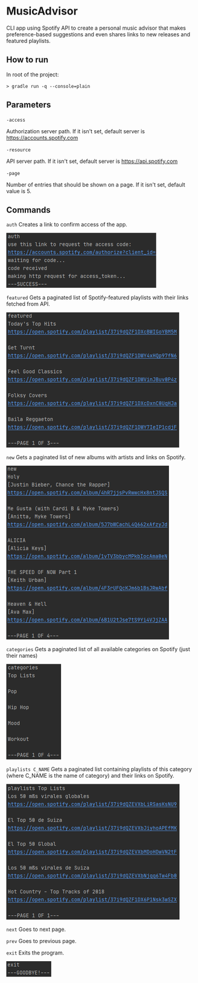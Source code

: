 # MusicAdvisor
CLI app using Spotify API to create a personal music advisor that makes preference-based suggestions and even shares links to new releases and featured playlists.

## How to run
In root of the project:

    > gradle run -q --console=plain
    
    
## Parameters
`-access`

Authorization server path. If it isn't set, default server is https://accounts.spotify.com

`-resource`

API server path. If it isn't set, default server is https://api.spotify.com

`-page`

Number of entries that should be shown on a page. If it isn't set, default value is 5.

## Commands
`auth` Creates a link to confirm access of the app.

![](src/advisor/resources/auth.png)

`featured` Gets a paginated list of Spotify-featured playlists with their links fetched from API.

![](src/advisor/resources/featured.png)

`new` Gets a paginated list of new albums with artists and links on Spotify.

![](src/advisor/resources/new.png)

`categories` Gets a paginated list of all available categories on Spotify (just their names)

![](src/advisor/resources/categories.png)

`playlists C_NAME` Gets a paginated list containing playlists of this category (where C_NAME is the name of category) and their links on Spotify.

![](src/advisor/resources/playlists.png)

`next` Goes to next page.

`prev` Goes to previous page.

`exit` Exits the program.

![](src/advisor/resources/exit.png)